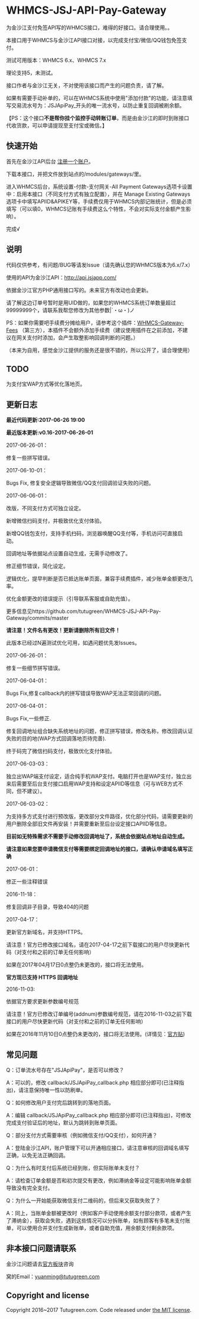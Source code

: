 # WHMCS-JSJ-API-Pay-Gateway

为金沙江支付免签API写的WHMCS接口，难得的好接口。请合理使用。。

本接口用于WHMCS与金沙江API接口对接，以完成支付宝/微信/QQ钱包免签支付。

测试可用版本：WHMCS 6.x、WHMCS 7.x

理论支持5，未测试。

接口作者与金沙江无关，不对使用该接口而产生的问题负责，请了解。

如果有需要手动补单的，可以在WHMCS系统中使用"添加付款"的功能，请注意填写交易流水号为：JSJApiPay_开头的唯一流水号，以防止重复回调被刷余额。

【PS：这个接口**不是帮你挂个监控手动转账订单**，而是由金沙江的即时到账接口代收货款，可以申请提现至支付宝或微信。】

## 快速开始

首先在金沙江API后台 [注册一个账户](//api.jsjapp.com/plugin.php?id=add:user&apiid=12744&from=github)。

下载本接口，并把文件放到站点的/modules/gateways/里。

进入WHMCS后台，系统设置-付款-支付网关-All Payment Gateways选项卡设置中：启用本接口（不同支付方式有独立配置），并在 Manage Existing Gateways 选项卡中填写APIID&APIKEY等，手续费仅用于WHMCS内部记账统计，但是必须填写（可以填0，WHMCS记账有手续费这么个特性，不会对实际支付金额产生影响）。

完成√

## 说明

代码仅供参考，有问题/BUG等请发Issue（请先确认您的WHMCS版本为6.x/7.x）

使用的API为金沙江API：http://api.jsjapp.com/

依据金沙江官方PHP通用接口写的。未来官方有改动也会更新。

请了解这边订单号暂时是用UID做的，如果您的WHMCS系统订单数量超过99999999个，请联系我帮您修改为其他参数|´・ω・)ノ

PS：如果你需要吧手续费分摊给用户，请参考这个插件：[WHMCS-Gateway-Fees](https://github.com/delta360/WHMCS-Gateway-Fees) （第三方），本插件不会额外添加手续费（建议使用插件在之前添加，不建议在网关支付时添加，会产生取整影响回调判断的问题。）

（本来为自用，感觉金沙江提供的服务还是很不错的，所以公开了，请合理使用）

## TODO

为支付宝WAP方式等优化落地页。

## 更新日志

**最近代码更新:2017-06-26 19:00**

**最近版本更新:v0.16-2017-06-26-01**

2017-06-26-01：

修复一些拼写错误。

2017-06-10-01：

Bugs Fix, 修复安全逻辑导致微信/QQ支付回调验证失败的问题。

2017-06-06-01：

改版，不同支付方式可独立设定。

新增微信扫码支付，并极致优化支付体验。

新增QQ钱包支付，支持手机扫码，浏览器唤醒QQ支付等，手机访问可直接启动。

回调地址等依据站点设置自动生成，无需手动修改了。

修正细节错误，简化设定。

逻辑优化，提早判断是否已抵达账单页面，兼容手续费插件，减少账单金额更改几率。

优化金额更改的错误提示（引导联系客服或自助充值）。

更多信息见https://github.com/tutugreen/WHMCS-JSJ-API-Pay-Gateway/commits/master

**请注意！文件名有更改！更新请删除所有旧文件！**

此版本已经过N遍测试优化可用，如遇问题优先发Issues。

2017-06-26-01：

修复一些细节拼写错误。

2017-06-04-01：

Bugs Fix,修复callback内的拼写错误导致WAP无法正常回调的问题。

2017-06-04-01：

Bugs Fix,一些修正.

修复回调地址组合缺失系统地址的问题，修正拼写错误，修改名称，修改回调认证失败的目的地(WAP方式回调落地页待完善).

终于码完了微信扫码支付，极致优化支付体验。

2017-06-03-03：

独立出WAP端支付设定，适合纯手机WAP支付。电脑打开也是WAP支付，独立出来后需要至后台支付接口启用WAP支持和设定APIID等信息（可与WEB方式不同，但不建议）。

2017-06-03-02：

为支持多方式支付进行预改版，更改部分文件路径，优化部分代码，请需要更新的用户删除全部旧文件再安装！并需要重新至后台设定接口APIID等信息。

**目前如无特殊需求不需要手动修改回调地址了，系统会依据站点地址自动生成。**

**请注意如果您要申请微信支付等需要绑定回调地址的接口，请确认申请域名填写正确**

2017-06-01：

修正一些注释错误

2016-11-18：

修复回调非子目录，导致404的问题

2017-04-17：

更新官方新域名，并支持HTTPS。

请注意！官方已修改接口域名，请在2017-04-17之前下载接口的用户尽快更新代码（对支付和之前的订单无任何影响）

如果在2017年04月17日0点整仍未更改的，接口将无法使用。

**官方现已支持 HTTPS 回调地址**

2016-11-03:

依据官方要求更新参数编号规范

请注意！官方已修改订单编号(addnum)参数编号规范，请在2016-11-03之前下载接口的用户尽快更新代码（对支付和之前的订单无任何影响）

如果在2016年11月10日0点整仍未更改的，接口将无法使用。(详情见：[官方贴](//api.jsjapp.com/forum.php?mod=viewthread&tid=52))

## 常见问题

Q：订单流水号存在"JSJApiPay"，是否可以修改？

A：可以的，修改 callback/JSJApiPay_callback.php 相应部分即可(已注释指出)，请注意保持唯一性以防刷单。

Q：如何修改用户支付完后跳转到的落地页面。

A：编辑 callback/JSJApiPay_callback.php 相应部分即可(已注释指出)，可修改完成支付验证后的地址，默认为跳转到账单页面。

Q：部分支付方式需要审核（例如微信支付/QQ支付），如何开通？

A：登陆金沙江API，账户管理下可以开通相应接口，请注意审核的回调域名填写正确，以免无法正确回调。

Q：为什么有时支付后系统已经到账，但实际账单未支付？

A：请检查订单金额是否和初次提交有更改，例如滞纳金等设定可能影响账单金额导致没有完全支付。

Q：为什么一开始能获取微信支付二维码的，但后来又获取失败了？

A：同上，当账单金额被更改时（例如客户手动使用余额支付部分款项，或者产生了滞纳金），获取会失败，遇到这些情况可以分拆账单，如有顾客有多笔未支付账单，可以使用合并支付生成新账单，或者自助充值，用余额支付剩余款项。

## 非本接口问题请联系

金沙江问题请去[官方板块](//api.jsjapp.com/forum.php?mod=forumdisplay&fid=36)咨询

窝的Email：yuanming@tutugreen.com

## Copyright and license

Copyright 2016~2017 Tutugreen.com. Code released under [the MIT license](https://github.com/tutugreen/WHMCS-JSJ-API-Pay-Gateway/blob/master/LICENSE).